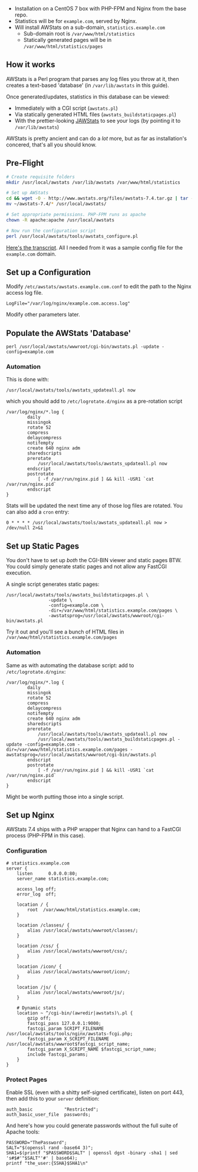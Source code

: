 -   Installation on a CentOS 7 box with PHP-FPM and Nginx from the
    base repo.
-   Statistics will be for `example.com`, served by Nginx.
-   Will install AWStats on a sub-domain, `statistics.example.com`
    -   Sub-domain root is `/var/www/html/statistics`
    -   Statically generated pages will be in
        `/var/www/html/statistics/pages`

How it works
------------

AWStats is a Perl program that parses any log files you throw at it,
then creates a text-based 'database' (in `/var/lib/awstats` in this
guide).

Once generated/updates, statistics in this database can be viewed:

-   Immediately with a CGI script (`awstats.pl`)
-   Via statically generated HTML files (`awstats_buildstaticpages.pl`)
-   With the prettier-looking [JAWStats](http://www.jawstats.com/) to
    see your logs (by pointing it to `/var/lib/awstats`)

AWStats is pretty ancient and can do a *lot* more, but as far as
installation's concered, that's all you should know.

Pre-Flight
----------

```bash
# Create requisite folders
mkdir /usr/local/awstats /var/lib/awstats /var/www/html/statistics

# Set up AWStats
cd && wget -O - http://www.awstats.org/files/awstats-7.4.tar.gz | tar -xvzf -
mv ~/awstats-7.4/* /usr/local/awstats/

# Set appropriate permissions. PHP-FPM runs as apache
chown -R apache:apache /usr/local/awstats

# Now run the configuration script
perl /usr/local/awstats/tools/awstats_configure.pl
```

[Here's the transcript](:File:awstats-install-transcript.txt "wikilink"). All I
needed from it was a sample config file for the `example.com` domain.

Set up a Configuration
----------------------

Modify `/etc/awstats/awstats.example.com.conf` to edit the path to the
Nginx access log file.

    LogFile="/var/log/nginx/example.com.access.log"

Modify other parameters later.

Populate the AWStats 'Database'
-------------------------------

    perl /usr/local/awstats/wwwroot/cgi-bin/awstats.pl -update -config=example.com

### Automation

This is done with:

    /usr/local/awstats/tools/awstats_updateall.pl now

which you should add to `/etc/logrotate.d/nginx` as a pre-rotation
script

    /var/log/nginx/*.log {
            daily
            missingok
            rotate 52
            compress
            delaycompress
            notifempty
            create 640 nginx adm
            sharedscripts
            prerotate
                /usr/local/awstats/tools/awstats_updateall.pl now
            endscript
            postrotate
                [ -f /var/run/nginx.pid ] && kill -USR1 `cat /var/run/nginx.pid`
            endscript
    }

Stats will be updated the next time any of those log files are rotated.
You can also add a `cron` entry:

    0 * * * * /usr/local/awstats/tools/awstats_updateall.pl now > /dev/null 2>&1

Set up Static Pages
-------------------

You don't have to set up *both* the CGI-BIN viewer and static pages BTW.
You could simply generate static pages and not allow any FastCGI
execution.

A single script generates static pages:

    /usr/local/awstats/tools/awstats_buildstaticpages.pl \  
                    -update \  
                    -config=example.com \  
                    -dir=/var/www/html/statistics.example.com/pages \  
                    -awstatsprog=/usr/local/awstats/wwwroot/cgi-bin/awstats.pl

Try it out and you'll see a bunch of HTML files in
`/var/www/html/statistics.example.com/pages`

### Automation

Same as with automating the database script: add to
`/etc/logrotate.d/nginx`:

    /var/log/nginx/*.log {
            daily
            missingok
            rotate 52
            compress
            delaycompress
            notifempty
            create 640 nginx adm
            sharedscripts
            prerotate
                /usr/local/awstats/tools/awstats_updateall.pl now
                /usr/local/awstats/tools/awstats_buildstaticpages.pl -update -config=example.com -dir=/var/www/html/statistics.example.com/pages -awstatsprog=/usr/local/awstats/wwwroot/cgi-bin/awstats.pl
            endscript
            postrotate
                [ -f /var/run/nginx.pid ] && kill -USR1 `cat /var/run/nginx.pid`
            endscript
    }

Might be worth putting those into a single script.

Set up Nginx
------------

AWStats 7.4 ships with a PHP wrapper that Nginx can hand to a FastCGI
process (PHP-FPM in this case).

### Configuration

    # statistics.example.com
    server {
        listen      0.0.0.0:80;
        server_name statistics.example.com;

        access_log off;
        error_log  off;

        location / {
            root  /var/www/html/statistics.example.com;
        }

        location /classes/ {
            alias /usr/local/awstats/wwwroot/classes/;
        }

        location /css/ {
            alias /usr/local/awstats/wwwroot/css/;
        }

        location /icon/ {
            alias /usr/local/awstats/wwwroot/icon/;
        }

        location /js/ {
            alias /usr/local/awstats/wwwroot/js/;
        }

        # Dynamic stats
        location ~ ^/cgi-bin/(awredir|awstats)\.pl {
            gzip off;
            fastcgi_pass 127.0.0.1:9000;
            fastcgi_param SCRIPT_FILENAME   /usr/local/awstats/tools/nginx/awstats-fcgi.php;
            fastcgi_param X_SCRIPT_FILENAME /usr/local/awstats/wwwroot$fastcgi_script_name;
            fastcgi_param X_SCRIPT_NAME $fastcgi_script_name;
            include fastcgi_params;
        }
    }

### Protect Pages

Enable SSL (even with a shitty self-signed certificate), listen on port
443, then add this to your `server` definition:

    auth_basic            "Restricted";
    auth_basic_user_file  passwords;

And here's how you could generate passwords without the full suite of
Apache tools:

    PASSWORD="ThePassword";
    SALT="$(openssl rand -base64 3)";
    SHA1=$(printf "$PASSWORD$SALT" | openssl dgst -binary -sha1 | sed 's#$#'"$SALT"'#' | base64);
    printf "the_user:{SSHA}$SHA1\n"
